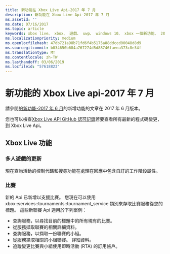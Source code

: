 ```yaml
---
title: 新功能在 Xbox Live Api-2017 年 7 月
description: 新功能在 Xbox Live Api-2017 年 7 月
ms.assetid: ''
ms.date: 07/16/2017
ms.topic: article
keywords: xbox live、 xbox、 遊戲、 uwp、 windows 10、 xbox 一個新功能、 2017 年 7 月
ms.localizationpriority: medium
ms.openlocfilehash: 47db721a98b71fd6f4b5175a88ddccd00048d8d9
ms.sourcegitcommit: b034650b684a767274d5d88746faeea373c8e34f
ms.translationtype: MT
ms.contentlocale: zh-TW
ms.lasthandoff: 03/06/2019
ms.locfileid: "57618823"
---
```

# <a name="whats-new-for-the-xbox-live-apis---july-2017"></a>新功能的 Xbox Live api-2017 年 7 月

請參閱[的新功能-2017 年 6 月](1706-whats-new.md)的新增功能的文章在 2017 年 6 月版本。

您也可以檢查[Xbox Live API GitHub 認可記錄](https://github.com/Microsoft/xbox-live-api/commits/master)若要查看所有最新的程式碼變更，到 Xbox Live Api。

## <a name="xbox-live-features"></a>Xbox Live 功能

### <a name="multiplayer-updates"></a>多人遊戲的更新

現在查詢活動的控制代碼和搜尋功能在處理在回應中包含自訂的工作階段屬性。

### <a name="tournaments"></a>比賽

新的 Api 已新增以支援比賽。 您現在可以使用 xbox::services::tournaments::tournament_service 類別來存取比賽服務從您的標題。
這些新聯賽 Api 適用於下列案例：
* 查詢服務，以尋找目前的標題中的所有現有的比賽。
* 從服務擷取聯賽的相關詳細資料。
* 查詢服務，以擷取一份聯賽的小組。
* 從服務擷取相關的小組聯賽。 詳細資料。
* 追蹤變更比賽與小組使用即時活動 (RTA) 的訂用帳戶。

